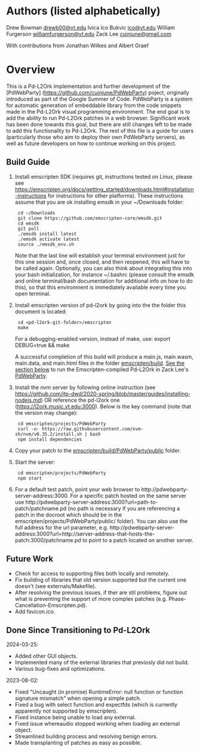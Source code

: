 # Authors (listed alphabetically)
Drew Bowman <drewb00@vt.edu>
Ivica Ico Bukvic <ico@vt.edu>
William Furgerson <williamfurgerson@vt.edu>
Zack Lee <cuinjune@gmail.com>

With contributions from Jonathan Wilkes and Albert Graef

# Overview
This is a Pd-L2Ork implementation and further development of the [PdWebParty] (https://github.com/cuinjune/PdWebParty) poject, originally introduced as part of the Google Summer of Code. PdWebParty is a system for automatic generation of embeddable library from the code snippets made in the Pd-L2Ork visual programming environment. The end goal is to add the ability to run Pd-L2Ork patches in a web browser. Significant work has been done towards this goal, but there are still changes left to be made to add this functionality to Pd-L2Ork. The rest of this file is a guide for users (particularly those who aim to deploy their own PdWebParty servers), as well as future developers on how to continue working on this project.

## Build Guide
1. Install emscripten SDK (requires git, instructions tested on Linux, please see https://emscripten.org/docs/getting_started/downloads.html#installation-instructions for instructions for other platforms). These instructions assume that you are ok installing emsdk in your ~/Downloads folder:

		cd ~/Downloads
		git clone https://github.com/emscripten-core/emsdk.git
		cd emsdk
		git pull
		./emsdk install latest
		./emsdk activate latest
		source ./emsdk_env.sh

	Note that the last line will establish your terminal environment just for this one session and, once closed, and then reopened, this will have to be called again. Optionally, you can also think about integrating this into your bash initialization, for instance ~/.bashrc (please consult the emsdk and online terminal/bash documentation for additional info on how to do this), so that this environment is immediately available every time you open terminal.

2. Install emscripten version of pd-l2ork by going into the the folder this document is located:

		cd <pd-l2ork-git-folder>/emscripten
		make

	For a debugging-enabled version, instead of make, use:
		export DEBUG=true && make

	A successful completion of this build will produce a main.js, main.wasm, main.data, and main.html files in the folder [emscripten/build](./build). [See the section below](#How-To-Run-In-PdWebParty) to run the Emscripten-compiled Pd-L2Ork in Zack Lee's [PdWebParty](https://github.com/cuinjune/PdWebParty).

3. Install the nvm server by following online instruction (see https://github.com/itp-dwd/2020-spring/blob/master/guides/installing-nodejs.md) OR reference the pd-l2ork one (https://l2ork.music.vt.edu:3000). Below is the key command (note that the version may change):

		cd emscripten/projects/PdWebParty
		curl -o- https://raw.githubusercontent.com/nvm-sh/nvm/v0.35.2/install.sh | bash
		npm install dependencies

4. Copy your patch to the [emscripten/build/PdWebParty/public](./build/PdWebParty/public) folder.

5. Start the server:

		cd emscripten/projects/PdWebParty
		npm start

6. For a default test patch, point your web browser to http://pdwebparty-server-address:3000. For a specific patch hosted on the same server use http://pdwebparty-server-address:3000?url=path-to-patch/patchname.pd (no path is necessary if you are referencing a patch in the docroot which should be in the emscripten/projects/PdWebParty/public/ folder). You can also use the full address for the url parameter, e.g. http://pdwebparty-server-address:3000?url=http://server-address-that-hosts-the-patch:3000/patchname.pd to point to a patch located on another server.

## Future Work
- Check for access to supporting files both locally and remotely.
- Fix building of libraries that old version supported but the current one doesn't (see externals/Makefile).
- After resolving the previous issues, if ther are stil problems, figure out what is preventing the support of more complex patches (e.g. Phase-Cancellation-Emscripten.pd).
- Add favicon.ico.

## Done Since Transitioning to Pd-L2Ork
2024-03-25:
- Added other GUI objects.
- Implemented many of the external libraries that previosly did not build.
- Various bug-fixes and optimizations.

2023-08-02:
- Fixed "Uncaught (in promise) RuntimeError: null function or function signature mismatch" when opening a simple patch.
- Fixed a bug with select function and expectfds (which is currently apparently not supported by emscripten).
- Fixed instance being unable to load any external.
- Fixed issue whereaudio stopped working when loading an external object.
- Streamlined building process and resolving benign errors.
- Made transplanting of patches as easy as possible.
